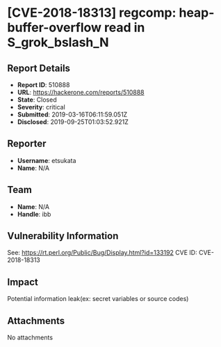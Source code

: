 # [CVE-2018-18313] regcomp: heap-buffer-overflow read in S_grok_bslash_N

## Report Details
- **Report ID**: 510888
- **URL**: https://hackerone.com/reports/510888
- **State**: Closed
- **Severity**: critical
- **Submitted**: 2019-03-16T06:11:59.051Z
- **Disclosed**: 2019-09-25T01:03:52.921Z

## Reporter
- **Username**: etsukata
- **Name**: N/A

## Team
- **Name**: N/A
- **Handle**: ibb

## Vulnerability Information
See: https://rt.perl.org/Public/Bug/Display.html?id=133192
CVE ID: CVE-2018-18313

## Impact

Potential information leak(ex: secret variables or source codes)

## Attachments
No attachments
